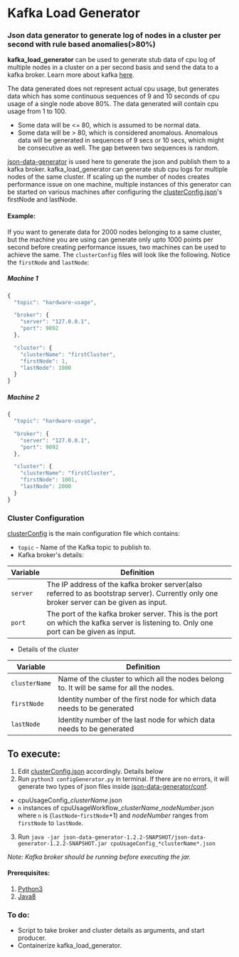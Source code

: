 # Kafka Load Generator

### Json data generator to generate log of nodes in a cluster per second with rule based anomalies(>80%)

**kafka_load_generator** can be used to generate stub data of cpu log of multiple nodes in a cluster on a per second basis and send the data to a kafka broker. Learn more about kafka [here](https://kafka.apache.org/).

The data generated does not represent actual cpu usage, but generates data which has some continuous sequences of 9 and 10 seconds of cpu usage of a single node above 80%.
The data generated will contain cpu usage from 1 to 100.
* Some data will be <= 80, which is assumed to be normal data.
* Some data will be > 80, which is considered anomalous.
Anomalous data will be generated in sequences of 9 secs or 10 secs, which might be consecutive as well. The gap between two sequences is random.


[json-data-generator](https://github.com/acesinc/json-data-generator) is used here to generate the json and publish them to a kafka broker.
kafka_load_generator can generate stub cpu logs for multiple nodes of the same cluster. If scaling up the number of nodes creates performance issue on one machine, multiple instances of this generator can be started on various machines after configuring the [clusterConfig.json](/master/clusterConfig.json)'s firstNode and lastNode.

#### Example:
If you want to generate data for 2000 nodes belonging to a same cluster, but the machine you are using can generate only upto 1000 points per second before creating performance issues, two machines can be used to achieve the same. The `clusterConfig` files will look like the following. Notice the `firstNode` and `lastNode`:
##### Machine 1
```javascript
{
  "topic": "hardware-usage",

  "broker": {
    "server": "127.0.0.1",
    "port": 9092
  },

  "cluster": {
    "clusterName": "firstCluster",
    "firstNode": 1,
    "lastNode": 1000
  }
}
```

##### Machine 2
```javascript
{
  "topic": "hardware-usage",

  "broker": {
    "server": "127.0.0.1",
    "port": 9092
  },

  "cluster": {
    "clusterName": "firstCluster",
    "firstNode": 1001,
    "lastNode": 2000
  }
}
```

### Cluster Configuration
[clusterConfig](../master/clusterConfig.json) is the main configuration file which contains:
* `topic` - Name of the Kafka topic to publish to.
* Kafka broker's details:
  
Variable | Definition
-------- | ----------
`server` | The IP address of the kafka broker server(also referred to as bootstrap server). Currently only one broker server can be given as input.
`port`   | The port of the kafka broker server. This is the port on which the kafka server is listening to. Only one port can be given as input.

* Details of the cluster

Variable | Definition
---------|-----------
`clusterName`| Name of the cluster to which all the nodes belong to. It will be same for all the nodes.
`firstNode`|Identity number of the first node for which data needs to be generated
`lastNode`|Identity number of the last node for which data needs to be generated

## To execute:

1. Edit [clusterConfig.json](../master/clusterConfig.json) accordingly. Details below
2. Run `python3 configGenerator.py` in terminal. If there are no errors, it will generate two types of json files inside [json-data-generator/conf](../../tree/master/json-data-generator-1.2.2-SNAPSHOT/conf).
  * cpuUsageConfig_*clusterName*.json
  * `n` instances of cpuUsageWorkflow_*clusterName*_*nodeNumber*.json where `n` is (`lastNode`-`firstNode`+1) and *nodeNumber* ranges from `firstNode` to `lastNode`.
3. Run `java -jar json-data-generator-1.2.2-SNAPSHOT/json-data-generator-1.2.2-SNAPSHOT.jar cpuUsageConfig_*clusterName*.json` 

*Note: Kafka broker should be running before executing the jar.*

#### Prerequisites:
1. [Python3](https://www.python.org/download/releases/3.0/)
2. [Java8](http://www.oracle.com/technetwork/java/javase/overview/java8-2100321.html)

### To do:
* Script to take broker and cluster details as arguments, and start producer.
* Containerize kafka_load_generator.
